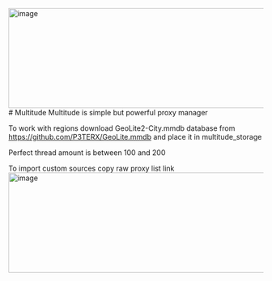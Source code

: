 <img width="1483" height="197" alt="image" src="https://github.com/user-attachments/assets/bed42df3-ec9c-4301-b0e8-b1d29d267fca" /># Multitude
Multitude is simple but powerful proxy manager

To work with regions download GeoLite2-City.mmdb database from https://github.com/P3TERX/GeoLite.mmdb and place it in multitude_storage

Perfect thread amount is between 100 and 200

To import custom sources copy raw proxy list link
<img width="1483" height="197" alt="image" src="https://github.com/user-attachments/assets/bd32ed6c-cf86-4460-901c-7ecdcb5db2dc" />

